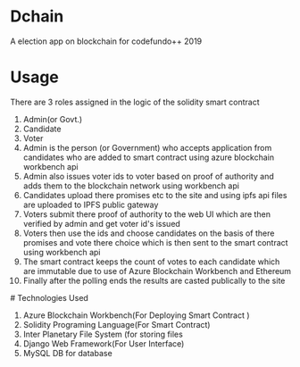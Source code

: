  # Dchain
A election app on blockchain for codefundo++ 2019

 # Usage

There are 3 roles assigned in the logic of the solidity smart contract
<ol>
<li>Admin(or Govt.)</li>
<li>Candidate </li>
<li>Voter </li>
 <li>Admin is the person (or Government) who accepts application from candidates who are added to smart contract using azure blockchain workbench api </li>
 <li>Admin also issues voter ids to voter based on proof of authority and adds them to the blockchain network using workbench api</li>
 <li>Candidates upload there promises etc to the site and using ipfs api files are uploaded to IPFS public gateway </li>
 <li>Voters submit there proof of authority to the web UI which are then verified by admin and get voter id's issued </li>
 <li> Voters then use the ids and choose candidates on the basis of there promises and vote there choice which is then sent to the smart contract using workbench api </li>
 <li> The smart contract keeps the count of votes to each candidate which are immutable due to use of Azure Blockchain Workbench and Ethereum </li>
 <li> Finally after the polling ends the results are casted publically to the site </li>
</ol>
  # Technologies Used
<ol>
 <li>Azure Blockchain Workbench(For Deploying Smart Contract )</li>
 <li>Solidity Programing Language(For Smart Contract)</li>
  <li>Inter Planetary File System (for storing files </li>
 <li>Django Web Framework(For User Interface)</li>
 <li>MySQL DB for database</li>
</ol>

